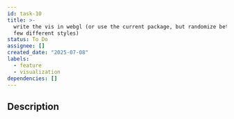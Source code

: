 ```yaml
---
id: task-10
title: >-
  write the vis in webgl (or use the current package, but randomize between a
  few different styles)
status: To Do
assignee: []
created_date: "2025-07-08"
labels:
  - feature
  - visualization
dependencies: []
---
```


## Description
